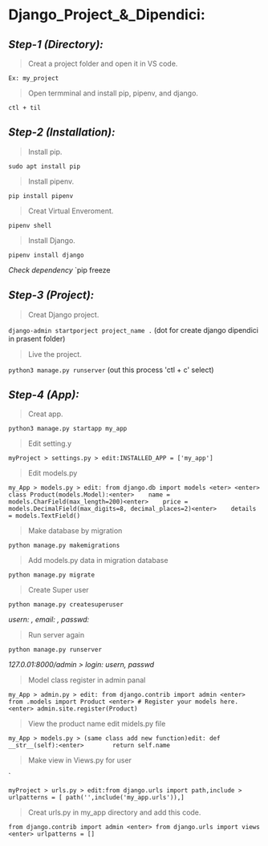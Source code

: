 **Django_Project_&_Dipendici:**
================================
***Step-1 (Directory):***
-------------------
> Creat a project folder and open it in VS code.

`Ex: my_project`

> Open termminal and install pip, pipenv, and django.

`ctl + til`

***Step-2 (Installation):***
----------------------------
> Install pip.

`sudo apt install pip`

> Install pipenv.

`pip install pipenv`

> Creat Virtual Enveroment.

`pipenv shell`

> Install Django.

`pipenv install django`

*Check dependency*
`pip freeze

***Step-3 (Project):***
-----------------------
> Creat Django project.

`django-admin startporject project_name .` (dot for create django dipendici in prasent folder)

> Live the project.

`python3 manage.py runserver` (out this process 'ctl + c' select)

***Step-4 (App):***
-------------
> Creat app.

`python3 manage.py startapp my_app`

> Edit setting.y

`myProject > settings.py > edit:INSTALLED_APP = ['my_app']`

> Edit models.py

`my_App > models.py > edit: from django.db import models <eter> <enter> class Product(models.Model):<enter>    name = models.CharField(max_length=200)<enter>    price = models.DecimalField(max_digits=8, decimal_places=2)<enter>    details = models.TextField()`

> Make database by migration

`python manage.py makemigrations`

> Add models.py data in migration database

`python manage.py migrate`

> Create Super user

`python manage.py createsuperuser`

*usern: <usern>, email: <any email>, passwd: <any passwd>*

> Run server again 

`python manage.py runserver`

*127.0.01:8000/admin > login: usern, passwd*

> Model class register in admin panal

`my_App > admin.py > edit: from django.contrib import admin <enter> from .models import Product <enter> # Register your models here.<enter> admin.site.register(Product)`

> View the product name edit midels.py file

`my_App > models.py > (same class add new function)edit: def __str__(self):<enter>        return self.name`

> Make view in Views.py for user

`


`myProject > urls.py > edit:from django.urls import path,include > urlpatterns = [ path('',include('my_app.urls')),]`

> Creat urls.py in my_app directory and add this code.

`from django.contrib import admin <enter> from django.urls import views <enter> urlpatterns = []`





